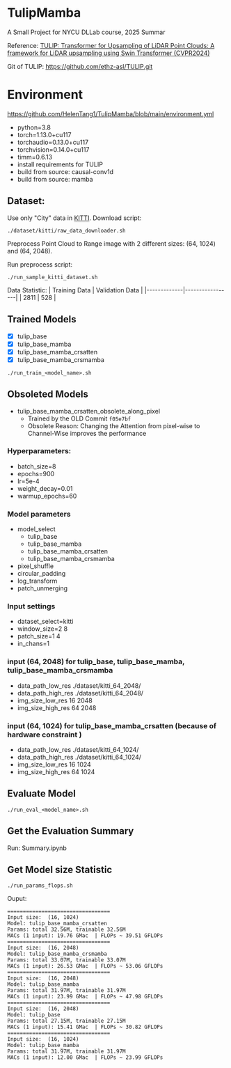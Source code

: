 # TulipMamba
A Small Project for NYCU DLLab course, 2025 Summar

Reference: [TULIP: Transformer for Upsampling of LiDAR Point Clouds: A framework for LiDAR upsampling using Swin Transformer \(CVPR2024\)](https://arxiv.org/abs/2312.06733)

Git of TULIP: https://github.com/ethz-asl/TULIP.git

# Environment
https://github.com/HelenTang1/TulipMamba/blob/main/environment.yml
- python=3.8
- torch=1.13.0+cu117
- torchaudio=0.13.0+cu117
- torchvision=0.14.0+cu117
- timm=0.6.13
- install requirements for TULIP
- build from source: causal-conv1d
- build from source: mamba

## Dataset:
Use only "City" data in [KITTI](https://www.cvlibs.net/datasets/kitti/raw_data.php?type=city). Download script:
```bash=
./dataset/kitti/raw_data_downloader.sh
```
Preprocess Point Cloud to Range image with 2 different sizes: (64, 1024) and (64, 2048). 

Run preprocess script:
```bash=
./run_sample_kitti_dataset.sh
```

Data Statistic:
| Training Data | Validation Data |
|-------------|-----------------|
|    2811     |   528           |

## Trained Models

- [x] tulip_base
- [x] tulip_base_mamba
- [x] tulip_base_mamba_crsatten
- [x] tulip_base_mamba_crsmamba

```bash=
./run_train_<model_name>.sh
```

## Obsoleted Models
- tulip_base_mamba_crsatten_obsolete_along_pixel
    - Trained by the OLD Commit `f05e7bf`
    - Obsolete Reason: Changing the Attention from pixel-wise to Channel-Wise improves the performance


### Hyperparameters:
- batch_size=8
- epochs=900
- lr=5e-4
- weight_decay=0.01
- warmup_epochs=60
### Model parameters
- model_select
    - tulip_base
    - tulip_base_mamba
    - tulip_base_mamba_crsatten
    - tulip_base_mamba_crsmamba
- pixel_shuffle 
- circular_padding 
- log_transform 
- patch_unmerging 
### Input settings
- dataset_select=kitti
- window_size=2 8
- patch_size=1 4
- in_chans=1
### input (64, 2048) for tulip_base, tulip_base_mamba, tulip_base_mamba_crsmamba
- data_path_low_res ./dataset/kitti_64_2048/
- data_path_high_res ./dataset/kitti_64_2048/
- img_size_low_res 16 2048
- img_size_high_res 64 2048

### input (64, 1024) for tulip_base_mamba_crsatten (because of hardware constraint )
- data_path_low_res ./dataset/kitti_64_1024/
- data_path_high_res ./dataset/kitti_64_1024/
- img_size_low_res 16 1024
- img_size_high_res 64 1024

## Evaluate Model
```bash=
./run_eval_<model_name>.sh
```

## Get the Evaluation Summary
Run: Summary.ipynb

## Get Model size Statistic
```bash=
./run_params_flops.sh
```
Ouput:
```
=================================
Input size:  (16, 1024)
Model: tulip_base_mamba_crsatten
Params: total 32.56M, trainable 32.56M
MACs (1 input): 19.76 GMac  | FLOPs ~ 39.51 GFLOPs
=================================
Input size:  (16, 2048)
Model: tulip_base_mamba_crsmamba
Params: total 33.07M, trainable 33.07M
MACs (1 input): 26.53 GMac  | FLOPs ~ 53.06 GFLOPs
=================================
Input size:  (16, 2048)
Model: tulip_base_mamba
Params: total 31.97M, trainable 31.97M
MACs (1 input): 23.99 GMac  | FLOPs ~ 47.98 GFLOPs
=================================
Input size:  (16, 2048)
Model: tulip_base
Params: total 27.15M, trainable 27.15M
MACs (1 input): 15.41 GMac  | FLOPs ~ 30.82 GFLOPs
=================================
Input size:  (16, 1024)
Model: tulip_base_mamba
Params: total 31.97M, trainable 31.97M
MACs (1 input): 12.00 GMac  | FLOPs ~ 23.99 GFLOPs
```

